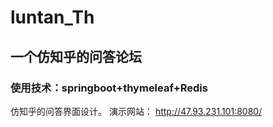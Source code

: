 # luntan_Th
## 一个仿知乎的问答论坛
### 使用技术：springboot+thymeleaf+Redis
仿知乎的问答界面设计。
演示网站：
http://47.93.231.101:8080/
